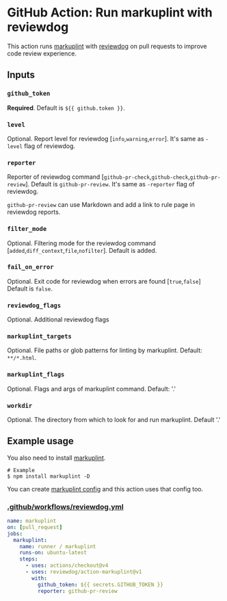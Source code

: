 # GitHub Action: Run markuplint with reviewdog

This action runs [markuplint](https://github.com/markuplint/markuplint) with [reviewdog](https://github.com/reviewdog/reviewdog) on pull requests to improve code review experience.

## Inputs

### `github_token`

**Required**. Default is `${{ github.token }}`.

### `level`

Optional. Report level for reviewdog \[`info`,`warning`,`error`\].
It's same as `-level` flag of reviewdog.

### `reporter`

Reporter of reviewdog command \[`github-pr-check`,`github-check`,`github-pr-review`\].
Default is `github-pr-review`.
It's same as `-reporter` flag of reviewdog.

`github-pr-review` can use Markdown and add a link to rule page in reviewdog reports.

### `filter_mode`

Optional. Filtering mode for the reviewdog command \[`added`,`diff_context`,`file`,`nofilter`\].
Default is added.

### `fail_on_error`

Optional. Exit code for reviewdog when errors are found \[`true`,`false`\]
Default is `false`.

### `reviewdog_flags`

Optional. Additional reviewdog flags

### `markuplint_targets`

Optional. File paths or glob patterns for linting by markuplint. Default: `**/*.html`.

### `markuplint_flags`

Optional. Flags and args of markuplint command. Default: '.'

### `workdir`

Optional. The directory from which to look for and run markuplint. Default '.'

## Example usage

You also need to install [markuplint](https://github.com/markuplint/markuplint).

```shell
# Example
$ npm install markuplint -D
```

You can create [markuplint
config](https://markuplint.dev/docs/configuration)
and this action uses that config too.

### [.github/workflows/reviewdog.yml](.github/workflows/reviewdog.yml)

```yaml
name: markuplint
on: [pull_request]
jobs:
  markuplint:
    name: runner / markuplint
    runs-on: ubuntu-latest
    steps:
      - uses: actions/checkout@v4
      - uses: reviewdog/action-markuplint@v1
        with:
          github_token: ${{ secrets.GITHUB_TOKEN }}
          reporter: github-pr-review
```
